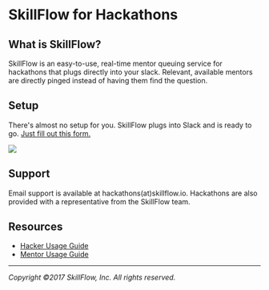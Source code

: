 # SkillFlow for Hackathons

## What is SkillFlow?
SkillFlow is an easy-to-use, real-time mentor queuing service for hackathons that plugs directly into your slack. Relevant, available mentors are directly pinged instead of having them find the question.

## Setup
There's almost no setup for you. SkillFlow plugs into Slack and is ready to go.
[Just fill out this form.](https://skillflow.typeform.com/to/Hj1hJ6)

![](https://media3.giphy.com/media/lrf5jEbnpVUek/giphy.gif)

## Support
Email support is available at hackathons(at)skillflow.io. Hackathons are also provided with a representative from the SkillFlow team.

## Resources
- [Hacker Usage Guide](hacker-setup.md)
- [Mentor Usage Guide](mentor-setup.md)



-------
*Copyright &copy;2017 SkillFlow, Inc. All rights reserved.*

